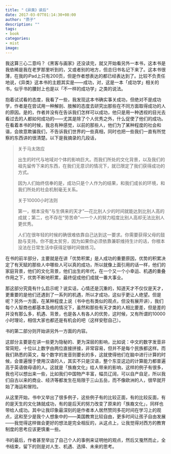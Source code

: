 ```yaml
---
title: "《异类》读后"
date: 2017-03-07T01:14:30+08:00
author: "质子"
description: ""
tags:
- book
categories: 
- mist
image: 
---
```



我这算三心二意吗？《黑客与画家》还没读完，就又开始看另外一本书，这本书是我依稀是我在老罗那里听到的，又或者别的地方，但总归书名记下来了。这本书很薄，在我的iPad上只有200页，但是作者想表达的都已经表达到了。比较不负责任地说，《异类》这本书的主题其实是——成功，对，这是一本「成功学」相关的书，似乎书的腰封上也是以「不一样的成功学」之类的说法。

抱着试试看的态度，我看了一些，我发现这本书确实事关成功，但绝对不是成功学，作者是在尝试用一种解剖、肢解的态度去研究出那些在不同方面取得成功的人的原因。是的，作者并没有在告诉我们怎样可以成功，他只是用一种透视的目光去看过去的人都如何成功的——尤其是除了个人优秀之外，什么促使了他们的成功。在看着本书的时候，我总有种感觉，以前的那些人，他们为了某种程度的社会和谐，会故意欺骗我们，不告诉我们世界的一些真相，同时也把一些我们一直有所觉察的东西讲的很清楚。以下是我摘录的几段话，

> 关于马太效应
> 
> 出生的时代与地域对个体的影响巨大。而我们所处的文化背景，以及我们的祖先留传下来的东西，在我们无意识的情况下，就已限定了我们获得成功的方式。
> 
> 因为人们始终信奉的是，成功只是个人作为的结果，和我们成长的环境，和我们所处的社会机制毫无关系。
> 
> 关于10000小时法则
> 
> 第一，根本没有“与生俱来的天才”—花比别人少的时间就能达到比别人高的成就；第二，也不存在“劳苦命”—一个人的努力程度比别人高却无法比别人更优秀。
> 
> 人们在很年轻的时候的确很难依靠自己达到这一要求。你需要获得父母的鼓励与支持。你不能太贫穷，因为如果你必须依靠兼职维持生计的话，你根本没法在日常生活中获得足够时间做练习。

在书的前半部分，主要就是在讲「优势积累」是人成功的重要原因，优势的积累决定了有天赋的那些人中哪些人可以真的成功，所以就像上面引用的话一样，他们的家庭背景，他们的文化背景，他们出生的年代，在一个又一个小幸运、机遇的重叠作用之下，优势不断地积累，最终促成他们成就一番大事业。

那这部分究竟有什么启示呢？说实话，心情还是沉重的，知道天才不仅仅是天才，更重要的是他们还遇到了一系列的机遇，所以才成功，这似乎更让人绝望。但是呢？另外一方面，在某种程度上说（书中也有类似的观点，但没有展开讲），我们每个人智商也都基本及格的情况下，虽然和那些有天才类的人相比要差，但是差的并没有那么多，机遇、背景，也是各人有各人的优势，这时候，又有所谓的10000小时理论，相信大家也都还是有机会的吧（这样安慰自己）。

书的第二部分则开始讲另外一方面的内容。

这部分主要是在讲一些更为隐秘的、更为深层的影响，比如说：中文的数字发音非常简短，十位以上数字由两位直接拼接，非常容易，但并不是每个民族都这样。而我们熟悉的英文，每个数字的发音则要长的多，这就使得他们在脑中进行计算的时候，会普遍慢于使用汉语的人，其实不只是汉语，整个东亚这边的计算能力都普遍高于英语做母语的人。这就是「族裔文化」给人带来的影响，这样的例子有很多，我也可以想出来一些，比如我们中国物产丰富，幅员辽阔，可以自产自足，所以我们自古以来的商业、经济等都发生在局限于三山五岳，而不像欧洲的人，很早就开始了海运和冒险。

从这里开始，书中又举出了很多例子，这些例子有的比较正面，有的比较反面，有的是天生的文化铸就成功，有的是后天的努力改变了原来的「族裔文化」，同样也带给人成功。其中让我印象最深刻的是作者本人居然赞同多花时间在学习上的观点，这和至少是我个人想象中的——美国教育比较自由，更多时间让孩子自由发展——我觉得这样做会更好的想法是完全相反的，从这点上，让我觉得对西方的教育制度的思考应该更慎重一些。

书的最后，作者甚至举出了自己个人的事例来证明他的观点，然后又戛然而止，全书结束，留下的则是对人生、机遇、选择、未来的思考。
